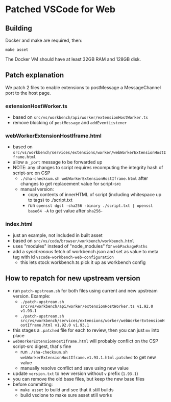 # Patched VSCode for Web

## Building

Docker and make are required, then:

```
make asset
```

The Docker VM should have at least 32GB RAM and 128GB disk.

## Patch explanation

We patch 2 files to enable extensions to postMessage a MessageChannel port to the host page.

### extensionHostWorker.ts
* based on `src/vs/workbench/api/worker/extensionHostWorker.ts`
* remove blocking of `postMessage` and `addEventListener`

### webWorkerExtensionHostIframe.html
* based on `src/vs/workbench/services/extensions/worker/webWorkerExtensionHostIframe.html`
* allow a `_port` message to be forwarded up
* NOTE: any changes to script requires recomputing the integrity hash of script-src on CSP
	* `./sha-checksum.sh webWorkerExtensionHostIframe.html` after changes to get replacement value for script-src
	* manual version:
		* copy contents of innerHTML of script (including whitespace up to tags) to ./script.txt
		* run `openssl dgst -sha256 -binary ./script.txt | openssl base64 -A` to get value after `sha256-`

### index.html
* just an example, not included in built asset
* based on `src/vs/code/browser/workbench/workbench.html`
* uses "modules" instead of "node_modules" for `webPackagePaths`
* add a *synchronous* fetch of workbench.json and set as value to meta tag with id `vscode-workbench-web-configuration`
	* this lets stock workbench.ts pick it up as workbench config

## How to repatch for new upstream version

* run `patch-upstream.sh` for both files using current and new upstream version. Example:
	* `./patch-upstream.sh src/vs/workbench/api/worker/extensionHostWorker.ts v1.92.0 v1.93.1`
	* `./patch-upstream.sh src/vs/workbench/services/extensions/worker/webWorkerExtensionHostIframe.html v1.92.0 v1.93.1`
* this stages a `.patched` file for each to review, then you can just `mv` into place
* `webWorkerExtensionHostIframe.html` will probably conflict on the CSP script-src digest, that's fine
	* run `./sha-checksum.sh webWorkerExtensionHostIframe.v1.93.1.html.patched` to get new value
	* manually resolve conflict and save using new value
* update `version.txt` to new version without `v` prefix (`1.93.1`)
* you can remove the old base files, but keep the new base files
* before committing:
	* `make asset` to build and see that it still builds
	* build vsclone to make sure asset still works
